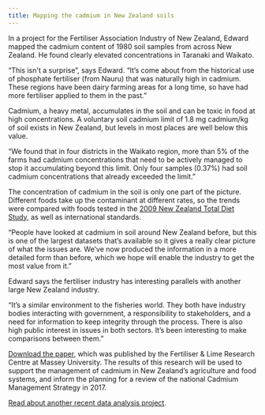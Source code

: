 ```yaml
---
title: Mapping the cadmium in New Zealand soils
---
```

 In a project for the Fertiliser Association Industry of New Zealand, Edward mapped the cadmium content of 1980 soil samples from across New Zealand. He found clearly elevated concentrations in Taranaki and Waikato.

<!--more-->
“This isn't a surprise”, says Edward. “It’s come about from the historical use of phosphate fertiliser (from Nauru) that was naturally high in cadmium. These regions have been dairy farming areas for a long time, so have had more fertiliser applied to them in the past.”

Cadmium, a heavy metal, accumulates in the soil and can be toxic in food at high concentrations. A voluntary soil cadmium limit of 1.8 mg cadmium/kg of soil exists in New Zealand, but levels in most places are well below this value.

“We found that in four districts in the Waikato region, more than 5% of the farms had cadmium concentrations that need to be actively managed to stop it accumulating beyond this limit. Only four samples (0.37%) had soil cadmium concentrations that already exceeded the limit.”

The concentration of cadmium in the soil is only one part of the picture. Different foods take up the contaminant at different rates, so the trends were compared with foods tested in the [2009 New Zealand Total Diet Study]( http://www.foodsafety.govt.nz/science-risk/programmes/total-diet-survey.htm), as well as international standards.

“People have looked at cadmium in soil around New Zealand before, but this is one of the largest datasets that’s available so it gives a really clear picture of what the issues are. We’ve now produced the information in a more detailed form than before, which we hope will enable the industry to get the most value from it.”

Edward says the fertiliser industry has interesting parallels with another large New Zealand industry.

“It’s a similar environment to the fisheries world. They both have industry bodies interacting with government, a responsibility to stakeholders, and a need for information to keep integrity through the process. There is also high public interest in issues in both sectors. It’s been interesting to make comparisons between them.”

[Download the paper]( https://www.dragonfly.co.nz/publications/abraham_cadmium_2016.html), which was published by the Fertiliser & Lime Research Centre at Massey University. The results of this research will be used to support the management of cadmium in New Zealand’s agriculture and food systems, and inform the planning for a review of the national Cadmium Management Strategy in 2017.

[Read about another recent data analysis project]( https://www.dragonfly.co.nz/news/2016-04-11-sample-smarter.html).
